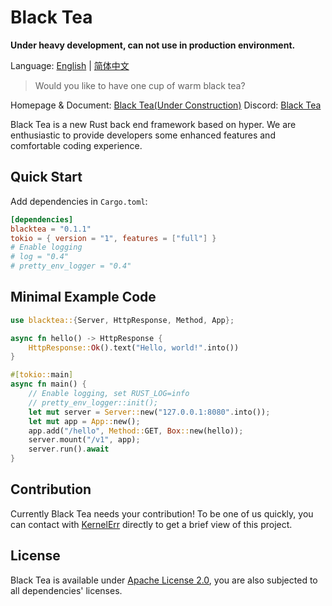 # Black Tea

**Under heavy development, can not use in production environment.**

Language: [English](./README.md) | [简体中文](./README_cn.md)

> Would you like to have one cup of warm black tea?

Homepage & Document: [Black Tea(Under Construction)](https://blacktea.lirui.tech/)	Discord: [Black Tea](https://discord.gg/tfE8RMx8Dr)

Black Tea is a new Rust back end framework based on hyper. We are enthusiastic to provide developers some enhanced features and comfortable coding experience.

## Quick Start

Add dependencies in `Cargo.toml`:

```toml
[dependencies]
blacktea = "0.1.1"
tokio = { version = "1", features = ["full"] }
# Enable logging
# log = "0.4"
# pretty_env_logger = "0.4"
```

## Minimal Example Code

```rust
use blacktea::{Server, HttpResponse, Method, App};

async fn hello() -> HttpResponse {
    HttpResponse::Ok().text("Hello, world!".into())
}

#[tokio::main]
async fn main() {
    // Enable logging, set RUST_LOG=info
    // pretty_env_logger::init();
    let mut server = Server::new("127.0.0.1:8080".into());
	let mut app = App::new();
	app.add("/hello", Method::GET, Box::new(hello));
    server.mount("/v1", app);
    server.run().await
}
```

## Contribution

Currently Black Tea needs your contribution! To be one of us quickly, you can contact with [KernelErr](https://github.com/KernelErr) directly to get a brief view of this project.

## License

Black Tea is available under  [Apache License 2.0](https://opensource.org/licenses/Apache-2.0), you are also subjected to all dependencies' licenses.
